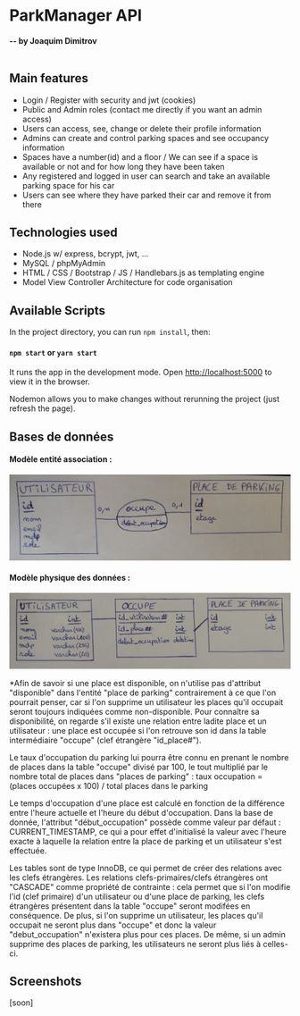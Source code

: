 # ParkManager API
#### -- by Joaquim Dimitrov<br /><br />

## Main features

- Login / Register with security and jwt (cookies)<br />
- Public and Admin roles (contact me directly if you want an admin access)<br />
- Users can access, see, change or delete their profile information<br />
- Admins can create and control parking spaces and see occupancy information<br />
- Spaces have a number(id) and a floor / We can see if a space is available or not and for how long they have been taken<br />
- Any registered and logged in user can search and take an available parking space for his car<br />
- Users can see where they have parked their car and remove it from there<br />

## Technologies used

- Node.js w/ express, bcrypt, jwt, ...<br />
- MySQL / phpMyAdmin<br />
- HTML / CSS / Bootstrap / JS / Handlebars.js as templating engine<br />
- Model View Controller Architecture for code organisation<br />

## Available Scripts

In the project directory, you can run `npm install`, then:

#### `npm start` or `yarn start`

It runs the app in the development mode.
Open [http://localhost:5000](http://localhost:5000) to view it in the browser.

Nodemon allows you to make changes without rerunning the project (just refresh the page).<br />

## Bases de données

#### Modèle entité association :

![schéma des données (modèle entité-association)](public/entite_association.jpg)<br />

#### Modèle physique des données :

![schéma du modèle physique des données](public/modele_physique.jpg)<br />

*Afin de savoir si une place est disponible, on n'utilise pas d'attribut "disponible" dans l'entité "place de parking" contrairement à ce que l'on pourrait penser, car si l'on supprime un utilisateur les places qu'il occupait seront toujours indiquées comme non-disponible.
Pour connaître sa disponibilité, on regarde s'il existe une relation entre ladite place et un utilisateur : une place est occupée si l'on retrouve son id dans la table intermédiaire "occupe" (clef étrangère "id_place#").

Le taux d'occupation du parking lui pourra être connu en prenant le nombre de places dans la table "occupe" divisé par 100, le tout multiplié par le nombre total de places dans "places de parking" : taux&nbsp;occupation&nbsp;= (places&nbsp;occupées&nbsp;x&nbsp;100) / total&nbsp;places&nbsp;dans&nbsp;le&nbsp;parking

Le temps d'occupation d'une place est calculé en fonction de la différence entre l'heure actuelle et l'heure du début d'occupation. Dans la base de donnée, l'attribut "début_occupation" possède comme valeur par défaut : CURRENT_TIMESTAMP, ce qui a pour effet d'initialisé la valeur avec l'heure exacte à laquelle la relation entre la place de parking et un utilisateur s'est effectuée.

Les tables sont de type InnoDB, ce qui permet de créer des relations avec les clefs étrangères. Les relations clefs-primaires/clefs étrangères ont "CASCADE" comme propriété de contrainte : cela permet que si l'on modifie l'id (clef primaire) d'un utilisateur ou d'une place de parking, les clefs étrangères présentent dans la table "occupe" seront modifées en conséquence. De plus, si l'on supprime un utilisateur, les places qu'il occupait ne seront plus dans "occupe" et donc la valeur "debut_occupation" n'existera plus pour ces places. De même, si un admin supprime des places de parking, les utilisateurs ne seront plus liés à celles-ci.

## Screenshots

[soon]